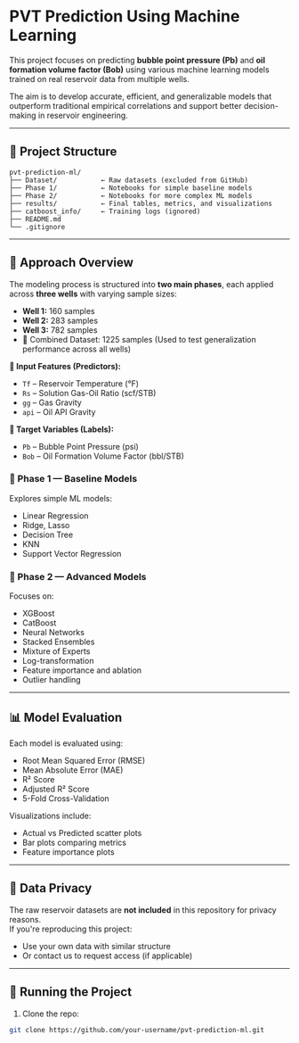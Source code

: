 # PVT Prediction Using Machine Learning

This project focuses on predicting **bubble point pressure (Pb)** and **oil formation volume factor (Bob)** using various machine learning models trained on real reservoir data from multiple wells.

The aim is to develop accurate, efficient, and generalizable models that outperform traditional empirical correlations and support better decision-making in reservoir engineering.

---

## 📁 Project Structure
```
pvt-prediction-ml/
├── Dataset/           ← Raw datasets (excluded from GitHub)
├── Phase 1/           ← Notebooks for simple baseline models
├── Phase 2/           ← Notebooks for more complex ML models
├── results/           ← Final tables, metrics, and visualizations
├── catboost_info/     ← Training logs (ignored)
├── README.md
└── .gitignore
```


---

## 🧪 Approach Overview

The modeling process is structured into **two main phases**, each applied across **three wells** with varying sample sizes:

- **Well 1:** 160 samples  
- **Well 2:** 283 samples  
- **Well 3:** 782 samples
- 🔄 Combined Dataset: 1225 samples
(Used to test generalization performance across all wells)

**🔸 Input Features (Predictors):**
- `Tf` – Reservoir Temperature (°F)
- `Rs` – Solution Gas-Oil Ratio (scf/STB)
- `gg` – Gas Gravity
- `api` – Oil API Gravity

**🔹 Target Variables (Labels):**
- `Pb` – Bubble Point Pressure (psi)
- `Bob` – Oil Formation Volume Factor (bbl/STB)

### 🔹 Phase 1 — Baseline Models
Explores simple ML models:
- Linear Regression
- Ridge, Lasso
- Decision Tree
- KNN
- Support Vector Regression

### 🔹 Phase 2 — Advanced Models
Focuses on:
- XGBoost
- CatBoost
- Neural Networks
- Stacked Ensembles
- Mixture of Experts
- Log-transformation
- Feature importance and ablation
- Outlier handling

---

## 📊 Model Evaluation

Each model is evaluated using:
- Root Mean Squared Error (RMSE)
- Mean Absolute Error (MAE)
- R² Score
- Adjusted R² Score
- 5-Fold Cross-Validation

Visualizations include:
- Actual vs Predicted scatter plots
- Bar plots comparing metrics
- Feature importance plots

---

## 🔐 Data Privacy

The raw reservoir datasets are **not included** in this repository for privacy reasons.  
If you're reproducing this project:
- Use your own data with similar structure
- Or contact us to request access (if applicable)

---

## 🚀 Running the Project

1. Clone the repo:

```bash
git clone https://github.com/your-username/pvt-prediction-ml.git
